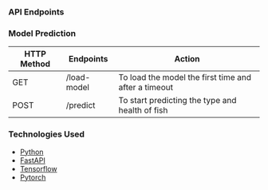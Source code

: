 
### API Endpoints

### Model Prediction
| HTTP Method | Endpoints | Action |
| --- | --- | --- |
| GET | /load-model | To load the model the first time and after a timeout |
| POST | /predict | To start predicting the type and health of fish|

### Technologies Used
* [Python](https://www.python.org/)
* [FastAPI](https://fastapi.tiangolo.com/) 
* [Tensorflow](https://www.tensorflow.org/?hl=id) 
* [Pytorch](https://pytorch.org/)
